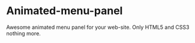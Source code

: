 # Animated-menu-panel
Awesome animated menu panel for your web-site. Only HTML5 and CSS3 nothing more.
